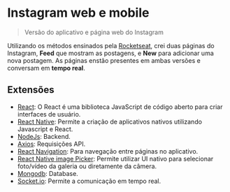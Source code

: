 # Instagram web e mobile
>Versão do aplicativo e página web do Instagram

Utilizando os métodos ensinados pela [Rocketseat](https://rocketseat.com.br/), crei duas páginas do Instagram, **Feed** que mostram as postagens, e **New** para adicionar uma nova postagem. As páginas enstão presentes em ambas versões e conversam em **tempo real**.


## Extensões

- [React](https://reactjs.org/): O React é uma biblioteca JavaScript de código aberto para criar interfaces de usuário.
- [React Native](https://facebook.github.io/react-native/): Permite a criação de aplicativos nativos utilizando Javascript e React.
- [NodeJs](https://nodejs.org): Backend.
- [Axios](https://github.com/axios/axios): Requisições API.
- [React Navigation](https://reactnavigation.org/): Para navegação entre páginas no aplicativo.
- [React Native image Picker](https://github.com/react-native-community/react-native-image-picker): Permite utilizar UI nativo para selecionar foto/vídeo da galeria ou diretamente da câmera.
- [Mongodb](https://www.mongodb.com/): Database.
- [Socket.io](https://socket.io/): Permite a comunicação em tempo real.
